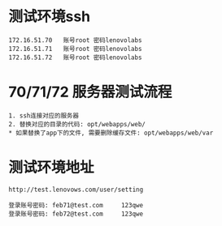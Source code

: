 # 测试环境ssh
    172.16.51.70   账号root 密码lenovolabs
    172.16.51.71   账号root 密码lenovolabs
    172.16.51.72   账号root 密码lenovolabs

# 70/71/72 服务器测试流程
    1. ssh连接对应的服务器
    2. 替换对应的目录的代码: opt/webapps/web/
    * 如果替换了app下的文件, 需要删除缓存文件: opt/webapps/web/var

# 测试环境地址
    http://test.lenovows.com/user/setting

    登录账号密码: feb71@test.com     123qwe
    登录账号密码: feb72@test.com     123qwe
